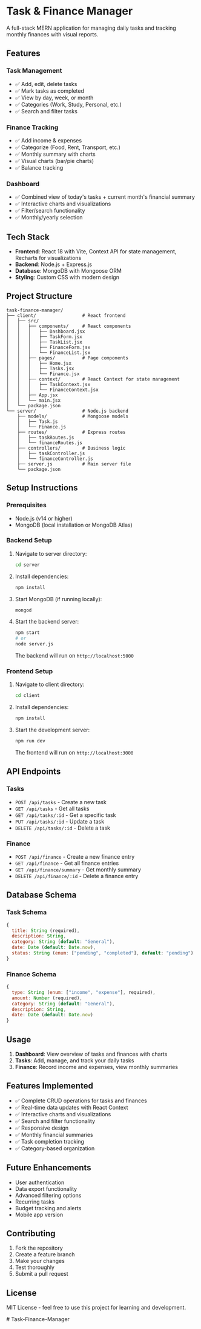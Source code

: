 # Task & Finance Manager

A full-stack MERN application for managing daily tasks and tracking monthly finances with visual reports.

## Features

### Task Management
- ✅ Add, edit, delete tasks
- ✅ Mark tasks as completed
- ✅ View by day, week, or month
- ✅ Categories (Work, Study, Personal, etc.)
- ✅ Search and filter tasks

### Finance Tracking
- ✅ Add income & expenses
- ✅ Categorize (Food, Rent, Transport, etc.)
- ✅ Monthly summary with charts
- ✅ Visual charts (bar/pie charts)
- ✅ Balance tracking

### Dashboard
- ✅ Combined view of today's tasks + current month's financial summary
- ✅ Interactive charts and visualizations
- ✅ Filter/search functionality
- ✅ Monthly/yearly selection

## Tech Stack

- **Frontend**: React 18 with Vite, Context API for state management, Recharts for visualizations
- **Backend**: Node.js + Express.js
- **Database**: MongoDB with Mongoose ORM
- **Styling**: Custom CSS with modern design

## Project Structure

```
task-finance-manager/
├── client/                 # React frontend
│   ├── src/
│   │   ├── components/     # React components
│   │   │   ├── Dashboard.jsx
│   │   │   ├── TaskForm.jsx
│   │   │   ├── TaskList.jsx
│   │   │   ├── FinanceForm.jsx
│   │   │   └── FinanceList.jsx
│   │   ├── pages/          # Page components
│   │   │   ├── Home.jsx
│   │   │   ├── Tasks.jsx
│   │   │   └── Finance.jsx
│   │   ├── context/        # React Context for state management
│   │   │   ├── TaskContext.jsx
│   │   │   └── FinanceContext.jsx
│   │   ├── App.jsx
│   │   └── main.jsx
│   └── package.json
└── server/                 # Node.js backend
    ├── models/             # Mongoose models
    │   ├── Task.js
    │   └── Finance.js
    ├── routes/             # Express routes
    │   ├── taskRoutes.js
    │   └── financeRoutes.js
    ├── controllers/        # Business logic
    │   ├── taskController.js
    │   └── financeController.js
    ├── server.js           # Main server file
    └── package.json
```

## Setup Instructions

### Prerequisites
- Node.js (v14 or higher)
- MongoDB (local installation or MongoDB Atlas)

### Backend Setup

1. Navigate to server directory:
   ```bash
   cd server
   ```

2. Install dependencies:
   ```bash
   npm install
   ```

3. Start MongoDB (if running locally):
   ```bash
   mongod
   ```

4. Start the backend server:
   ```bash
   npm start
   # or
   node server.js
   ```

   The backend will run on `http://localhost:5000`

### Frontend Setup

1. Navigate to client directory:
   ```bash
   cd client
   ```

2. Install dependencies:
   ```bash
   npm install
   ```

3. Start the development server:
   ```bash
   npm run dev
   ```

   The frontend will run on `http://localhost:3000`

## API Endpoints

### Tasks
- `POST /api/tasks` - Create a new task
- `GET /api/tasks` - Get all tasks
- `GET /api/tasks/:id` - Get a specific task
- `PUT /api/tasks/:id` - Update a task
- `DELETE /api/tasks/:id` - Delete a task

### Finance
- `POST /api/finance` - Create a new finance entry
- `GET /api/finance` - Get all finance entries
- `GET /api/finance/summary` - Get monthly summary
- `DELETE /api/finance/:id` - Delete a finance entry

## Database Schema

### Task Schema
```javascript
{
  title: String (required),
  description: String,
  category: String (default: "General"),
  date: Date (default: Date.now),
  status: String (enum: ["pending", "completed"], default: "pending")
}
```

### Finance Schema
```javascript
{
  type: String (enum: ["income", "expense"], required),
  amount: Number (required),
  category: String (default: "General"),
  description: String,
  date: Date (default: Date.now)
}
```

## Usage

1. **Dashboard**: View overview of tasks and finances with charts
2. **Tasks**: Add, manage, and track your daily tasks
3. **Finance**: Record income and expenses, view monthly summaries

## Features Implemented

- ✅ Complete CRUD operations for tasks and finances
- ✅ Real-time data updates with React Context
- ✅ Interactive charts and visualizations
- ✅ Search and filter functionality
- ✅ Responsive design
- ✅ Monthly financial summaries
- ✅ Task completion tracking
- ✅ Category-based organization

## Future Enhancements

- User authentication
- Data export functionality
- Advanced filtering options
- Recurring tasks
- Budget tracking and alerts
- Mobile app version

## Contributing

1. Fork the repository
2. Create a feature branch
3. Make your changes
4. Test thoroughly
5. Submit a pull request

## License

MIT License - feel free to use this project for learning and development.

#   T a s k - F i n a n c e - M a n a g e r  
 